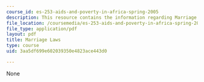 ```yaml
---
course_id: es-253-aids-and-poverty-in-africa-spring-2005
description: This resource contains the information regarding Marriage Laws.
file_location: /coursemedia/es-253-aids-and-poverty-in-africa-spring-2005/3aa5df699e602039350e4823ace443d0_MITES_253S05_melissa_lat.pdf
file_type: application/pdf
layout: pdf
title: Marriage Laws
type: course
uid: 3aa5df699e602039350e4823ace443d0

---
```

None